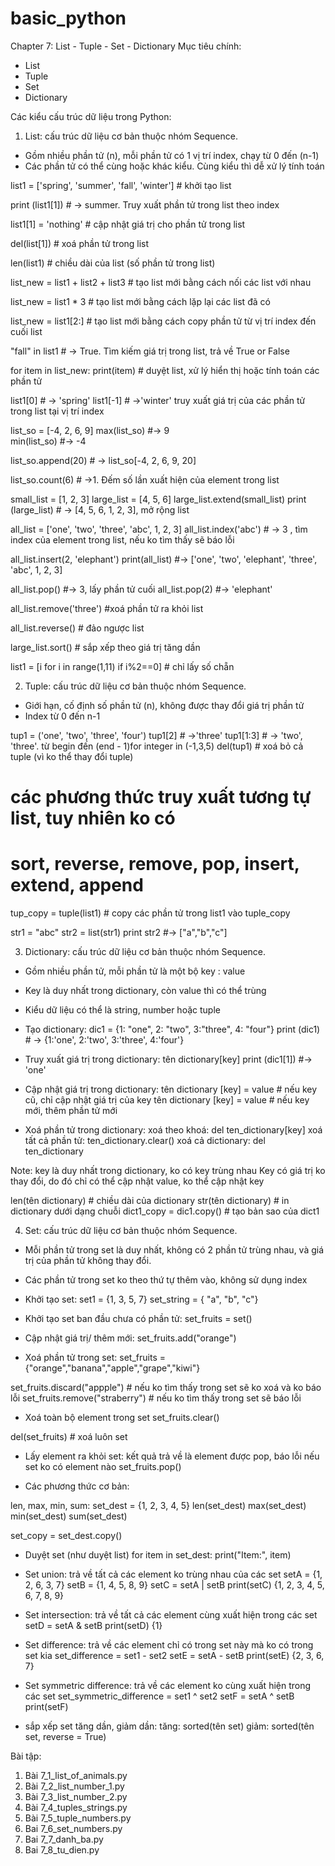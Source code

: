 # basic_python
Chapter 7: List - Tuple - Set - Dictionary
Mục tiêu chính:
- List 
- Tuple
- Set
- Dictionary

Các kiểu cấu trúc dữ liệu trong Python:

1. List: cấu trúc dữ liệu cơ bản thuộc nhóm Sequence.
+ Gồm nhiều phần tử (n), mỗi phần tử có 1 vị trí index, chạy từ 0 đến (n-1)
+ Các phần tử có thể cùng hoặc khác kiểu. Cùng kiểu thì dễ xử lý tính toán

list1 = ['spring', 'summer', 'fall', 'winter'] # khởi tạo list

print (list1[1]) # -> summer. Truy xuất phần tử trong list theo index

list1[1] = 'nothing' # cập nhật giá trị cho phần tử trong list

del(list[1]) # xoá phần tử trong list

len(list1) # chiều dài của list (số phần tử trong list)

list_new = list1 + list2 + list3 # tạo list mới bằng cách nối các list với nhau

list_new = list1 * 3 # tạo list mới bằng cách lặp lại các list đã có

list_new = list1[2:] # tạo list mới bằng cách copy phần tử từ vị trí index đến cuối list

"fall" in list1 # -> True. Tìm kiếm giá trị trong list, trả về True or False

for item in list_new: 
	print(item)  # duyệt list, xử lý hiển thị hoặc tính toán các phần tử

list1[0] # -> 'spring'
list1[-1] # ->'winter' truy xuất giá trị của các phần tử trong list tại vị trí index

list_so = [-4, 2, 6, 9]
max(list_so) #-> 9  
min(list_so) #-> -4

list_so.append(20) # -> list_so[-4, 2, 6, 9, 20]

list_so.count(6) # ->1. Đếm số lần xuất hiện của element trong list

small_list = [1, 2, 3]
large_list = [4, 5, 6]
large_list.extend(small_list)
print (large_list) # -> [4, 5, 6, 1, 2, 3], mở rộng list

all_list = ['one', 'two', 'three', 'abc', 1, 2, 3]
all_list.index('abc') # -> 3 , tìm index của element trong list, nếu ko tìm thấy sẽ báo lỗi

all_list.insert(2, 'elephant')
print(all_list) #-> ['one', 'two', 'elephant', 'three', 'abc', 1, 2, 3]

all_list.pop() #-> 3, lấy phần tử cuối
all_list.pop(2) #-> 'elephant'

all_list.remove('three') #xoá phần tử ra khỏi list

all_list.reverse() # đảo ngược list

large_list.sort() # sắp xếp theo giá trị tăng dần

list1 = [i for i in range(1,11) if i%2==0] # chỉ lấy số chẵn

2. Tuple: cấu trúc dữ liệu cơ bản thuộc nhóm Sequence.
+ Giới hạn, cố định số phần tử (n), không được thay đổi giá trị phần tử
+ Index từ 0 đến n-1

tup1 = ('one', 'two', 'three', 'four')
tup1[2] # ->'three'
tup1[1:3] # -> 'two', 'three'. từ begin đến (end - 1)for integer in (-1,3,5)
del(tup1) # xoá bỏ cả tuple (vì ko thể thay đổi tuple)

# các phương thức truy xuất tương tự list, tuy nhiên ko có 
# sort, reverse, remove, pop, insert, extend, append

tup_copy = tuple(list1) # copy các phần tử trong list1 vào tuple_copy

str1 = "abc"
str2 = list(str1)
print str2 #-> ["a","b","c"]

3. Dictionary: cấu trúc dữ liệu cơ bản thuộc nhóm Sequence.
+ Gồm nhiều phần tử, mỗi phần tử là một bộ key : value
+ Key là duy nhất trong dictionary, còn value thì có thể trùng
+ Kiểu dữ liệu có thể là string, number hoặc tuple

+ Tạo dictionary:
dic1 = {1: "one", 2: "two", 3:"three", 4: "four"}
print (dic1) # -> {1:'one', 2:'two', 3:'three', 4:'four'}

+ Truy xuất giá trị trong dictionary: tên dictionary[key]
print (dic1[1]) #-> 'one'

+ Cập nhật giá trị trong dictionary:
tên dictionary [key] = value # nếu key cũ, chỉ cập nhật giá trị của key
tên dictionary [key] = value # nếu key mới, thêm phần tử mới

+ Xoá phần tử trong dictionary:
xoá theo khoá: del ten_dictionary[key]
xoá tất cả phần tử: ten_dictionary.clear()
xoá cả dictionary: del ten_dictionary

Note: key là duy nhất trong dictionary, ko có key trùng nhau
Key có giá trị ko thay đổi, do đó chỉ có thể cập nhật value, ko thể cập nhật key

len(tên dictionary) # chiều dài của dictionary
str(tên dictionary) # in dictionary dưới dạng chuỗi
dict1_copy = dic1.copy() # tạo bản sao của dict1


4. Set: cấu trúc dữ liệu cơ bản thuộc nhóm Sequence.
+ Mỗi phần tử trong set là duy nhất, không có 2 phần tử trùng nhau, và giá trị của phần tử không thay đổi.
+ Các phần tử trong set ko theo thứ tự thêm vào, không sử dụng index

+ Khởi tạo set:
set1 = {1, 3, 5, 7}
set_string = { "a", "b", "c"}

+ Khởi tạo set ban đầu chưa có phần tử:
set_fruits = set()

+ Cập nhật giá trị/ thêm mới:
set_fruits.add("orange")

+ Xoá phần tử trong set:
set_fruits = {"orange","banana","apple","grape","kiwi"}

set_fruits.discard("appple")  # nếu ko tìm thấy trong set sẽ ko xoá và ko báo lỗi
set_fruits.remove("straberry") # nếu ko tìm thấy trong set sẽ báo lỗi

+ Xoá toàn bộ element trong set
set_fruits.clear()

del(set_fruits) # xoá luôn set

+ Lấy element ra khỏi set: kết quả trả về là element được pop, báo lỗi nếu set ko có element nào
set_fruits.pop()

+ Các phương thức cơ bản:

len, max, min, sum:
set_dest = {1, 2, 3, 4, 5}
len(set_dest)
max(set_dest)
min(set_dest)
sum(set_dest)

set_copy = set_dest.copy()

+ Duyệt set (như duyệt list)
for item in set_dest:
	print("Item:", item)

+ Set union: trả về tất cả các element ko trùng nhau của các set
setA = {1, 2, 6, 3, 7}
setB = {1, 4, 5, 8, 9}
setC = setA | setB
print(setC)
{1, 2, 3, 4, 5, 6, 7, 8, 9}

+ Set intersection: trả về tất cả các element cùng xuất hiện trong các set
setD = setA & setB
print(setD)
{1}

+ Set difference: trả về các element chỉ có trong set này mà ko có trong set kia
set_difference = set1 - set2
setE = setA - setB
print(setE)
{2, 3, 6, 7}

+ Set symmetric difference: trả về các element ko cùng xuất hiện trong các set
set_symmetric_difference = set1 ^ set2
setF = setA ^ setB
print(setF)

+ sắp xếp set tăng dần, giảm dần:
tăng: sorted(tên set)
giảm: sorted(tên set, reverse = True)








Bài tập:
1. Bài 7_1_list_of_animals.py
2. Bài 7_2_list_number_1.py
3. Bài 7_3_list_number_2.py
4. Bài 7_4_tuples_strings.py
5. Bài 7_5_tuple_numbers.py
6. Bai 7_6_set_numbers.py
7. Bai 7_7_danh_ba.py
8. Bai 7_8_tu_dien.py
